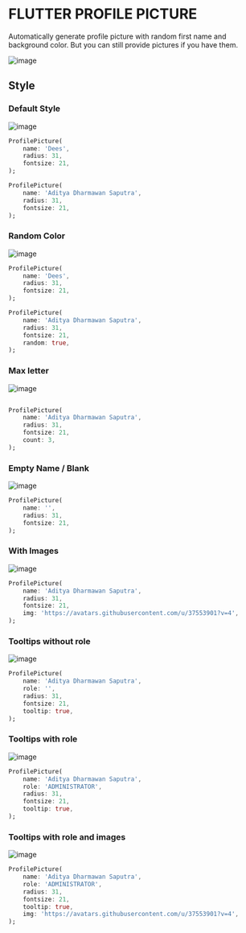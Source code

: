 # FLUTTER PROFILE PICTURE

 Automatically generate profile picture with random first name and background color. But you can still provide pictures if you have them.

 ![image](https://user-images.githubusercontent.com/37553901/134119907-c16c5481-2a1c-43b6-961a-986528e83f15.png)

## Style

### Default Style

![image](https://user-images.githubusercontent.com/37553901/134119014-3b51bea5-e0bf-49b1-aa3e-8d5f91c6e92d.png)

``` dart
ProfilePicture(
    name: 'Dees',
    radius: 31,
    fontsize: 21,
);

ProfilePicture(
    name: 'Aditya Dharmawan Saputra',
    radius: 31,
    fontsize: 21,
);
```

### Random Color

![image](https://user-images.githubusercontent.com/37553901/134119324-8271b270-c695-4141-b079-bdc1c09ec0b0.png)

``` dart
ProfilePicture(
    name: 'Dees',
    radius: 31,
    fontsize: 21,
);

ProfilePicture(
    name: 'Aditya Dharmawan Saputra',
    radius: 31,
    fontsize: 21,
    random: true,
);
```

### Max letter

![image](https://user-images.githubusercontent.com/37553901/134119854-72deba5c-67e5-42cd-b227-8dcf2b5beb9f.png)

``` dart

ProfilePicture(
    name: 'Aditya Dharmawan Saputra',
    radius: 31,
    fontsize: 21,
    count: 3,
);
```

### Empty Name / Blank

![image](https://user-images.githubusercontent.com/37553901/134119842-3a56f038-516e-4e08-a884-27eac8db73eb.png)

``` dart
ProfilePicture(
    name: '',
    radius: 31,
    fontsize: 21,
);
```

### With Images

![image](https://user-images.githubusercontent.com/37553901/134119814-8199fe68-cbc7-4a8d-8d4f-4abb16343a80.png)

``` dart
ProfilePicture(
    name: 'Aditya Dharmawan Saputra',
    radius: 31,
    fontsize: 21,
    img: 'https://avatars.githubusercontent.com/u/37553901?v=4',
);
```

### Tooltips without role

![image](https://user-images.githubusercontent.com/37553901/134119791-21eba1c7-e50f-44aa-b66d-30c41de98a87.png)

``` dart
ProfilePicture(
    name: 'Aditya Dharmawan Saputra',
    role: '',
    radius: 31,
    fontsize: 21,
    tooltip: true,
);
```

### Tooltips with role

![image](https://user-images.githubusercontent.com/37553901/134119720-ec140db1-b3ab-4422-90af-323b02d5060d.png)

``` dart
ProfilePicture(
    name: 'Aditya Dharmawan Saputra',
    role: 'ADMINISTRATOR',
    radius: 31,
    fontsize: 21,
    tooltip: true,
);
```

### Tooltips with role and images

![image](https://user-images.githubusercontent.com/37553901/134119679-44c74bcb-b51b-463f-ade1-42697d68eac5.png)

``` dart
ProfilePicture(
    name: 'Aditya Dharmawan Saputra',
    role: 'ADMINISTRATOR',
    radius: 31,
    fontsize: 21,
    tooltip: true,
    img: 'https://avatars.githubusercontent.com/u/37553901?v=4',
);
```
